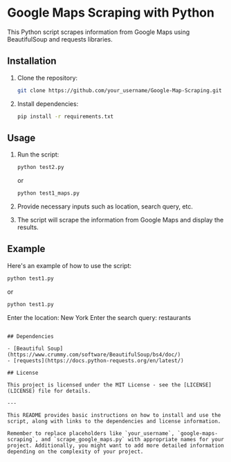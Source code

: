 # Google Maps Scraping with Python

This Python script scrapes information from Google Maps using BeautifulSoup and requests libraries.

## Installation

1. Clone the repository:

   ```bash
   git clone https://github.com/your_username/Google-Map-Scraping.git
   ```

2. Install dependencies:

   ```bash
   pip install -r requirements.txt
   ```

## Usage

1. Run the script:

   ```bash
   python test2.py
   ```

   or

      ```bash
   python test1_maps.py
   ```

3. Provide necessary inputs such as location, search query, etc.

4. The script will scrape the information from Google Maps and display the results.

## Example

Here's an example of how to use the script:

```bash
python test1.py
```
or 

```bash
python test1.py
```

Enter the location: New York
Enter the search query: restaurants
```

## Dependencies

- [Beautiful Soup](https://www.crummy.com/software/BeautifulSoup/bs4/doc/)
- [requests](https://docs.python-requests.org/en/latest/)

## License

This project is licensed under the MIT License - see the [LICENSE](LICENSE) file for details.

---

This README provides basic instructions on how to install and use the script, along with links to the dependencies and license information.

Remember to replace placeholders like `your_username`, `google-maps-scraping`, and `scrape_google_maps.py` with appropriate names for your project. Additionally, you might want to add more detailed information depending on the complexity of your project.
